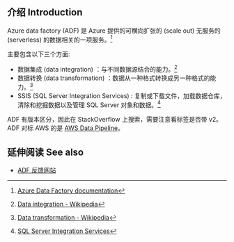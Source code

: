 

## 介绍 Introduction

Azure data factory (ADF) 是 Azure 提供的可横向扩张的 (scale out) 无服务的 (serverless) 的数据相关的一项服务。[^1]

主要包含以下三个方面: 

- 数据集成 (data integration) ：与不同数据源结合的能力。[^3]
- 数据转换 (data transformation) ：数据从一种格式转换成另一种格式的能力。[^4]
- SSIS (SQL Server Integration Services) : 复制或下载文件，加载数据仓库，清除和挖掘数据以及管理 SQL Server 对象和数据。[^2] 

ADF 有版本区分，因此在 StackOverflow 上搜索，需要注意看标签是否带 v2。ADF 对标 AWS 的是 [AWS Data Pipeline](https://aws.amazon.com/cn/datapipeline)。



## 延伸阅读 See also

- [ADF 反馈网站](https://feedback.azure.com/d365community/forum/1219ec2d-6c26-ec11-b6e6-000d3a4f032c#)





[^1]: [Azure Data Factory documentation](https://docs.microsoft.com/en-us/azure/data-factory/)
[^2]: [SQL Server Integration Services](https://docs.microsoft.com/zh-cn/sql/integration-services/sql-server-integration-services?view=sql-server-ver15)
[^3]: [Data integration - Wikipedia](https://en.wikipedia.org/wiki/Data_integration)
[^4]:[Data transformation - Wikipedia](https://en.wikipedia.org/wiki/Data_transformation)

